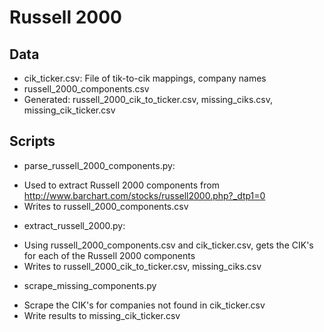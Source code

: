 # Russell 2000

## Data

* cik_ticker.csv: File of tik-to-cik mappings, company names
* russell_2000_components.csv
* Generated: russell_2000_cik_to_ticker.csv, missing_ciks.csv, missing_cik_ticker.csv

## Scripts

* parse_russell_2000_components.py:
- Used to extract Russell 2000 components from http://www.barchart.com/stocks/russell2000.php?_dtp1=0
- Writes to russell_2000_components.csv

* extract_russell_2000.py:
- Using russell_2000_components.csv and cik_ticker.csv, gets the CIK's for each of the Russell 2000 components
- Writes to russell_2000_cik_to_ticker.csv, missing_ciks.csv

* scrape_missing_components.py
- Scrape the CIK's for companies not found in cik_ticker.csv
- Write results to missing_cik_ticker.csv





